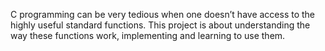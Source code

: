 C programming can be very tedious when one doesn’t have access to the highly useful
standard functions. This project is about understanding the way these functions work,
implementing and learning to use them. 
